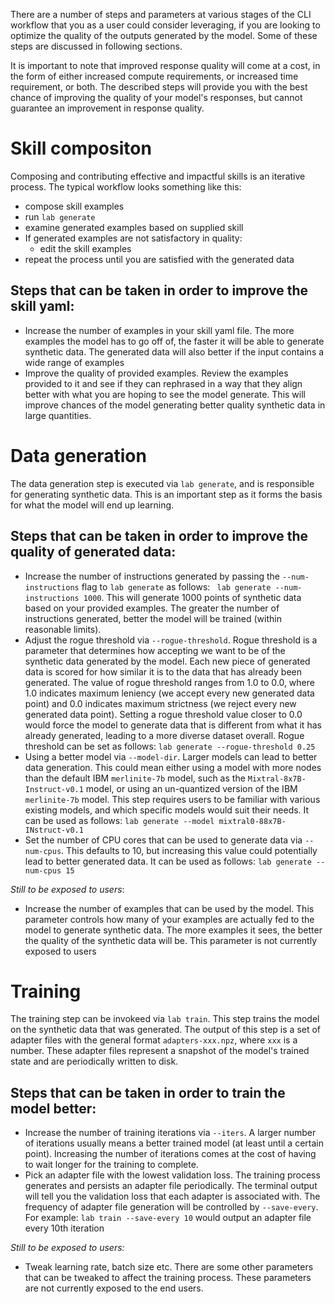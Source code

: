 There are a number of steps and parameters at various stages of the CLI workflow that you as a user could consider leveraging, if you are looking to optimize the quality of the outputs generated by the model. Some of these steps are discussed in following sections.

It is important to note that improved response quality will come at a cost, in the form of either increased compute requirements, or increased time requirement, or both. The described steps will provide you with the best chance of improving the quality of your model's responses, but cannot guarantee an improvement in response quality.

# Skill compositon

Composing and contributing effective and impactful skills is an iterative process. The typical workflow looks something like this:

- compose skill examples
- run `lab generate`
- examine generated examples based on supplied skill
- If generated examples are not satisfactory in quality:
  - edit the skill examples
- repeat the process until you are satisfied with the generated data

## Steps that can be taken in order to improve the skill yaml:

- Increase the number of examples in your skill yaml file. The more examples the model has to go off of, the faster it will be able to generate synthetic data. The generated data will also better if the input contains a wide range of examples
- Improve the quality of provided examples. Review the examples provided to it and see if they can rephrased in a way that they align better with what you are hoping to see the model generate. This will improve chances of the model generating better quality synthetic data in large quantities.

# Data generation

The data generation step is executed via `lab generate`, and is responsible for generating synthetic data. This is an important step as it forms the basis for what the model will end up learning.

## Steps that can be taken in order to improve the quality of generated data:

- Increase the number of instructions generated by passing the `--num-instructions` flag to `lab generate` as follows:
  ` lab generate --num-instructions 1000`. This will generate 1000 points of synthetic data based on your provided examples. The greater the number of instructions generated, better the model will be trained (within reasonable limits).
- Adjust the rogue threshold via `--rogue-threshold`. Rogue threshold is a parameter that determines how accepting we want to be of the synthetic data generated by the model. Each new piece of generated data is scored for how similar it is to the data that has already been generated. The value of rogue threshold ranges from 1.0 to 0.0, where 1.0 indicates maximum leniency (we accept every new generated data point) and 0.0 indicates maximum strictness (we reject every new generated data point). Setting a rogue threshold value closer to 0.0 would force the model to generate data that is different from what it has already generated, leading to a more diverse dataset overall. Rogue threshold can be set as follows:
  `lab generate --rogue-threshold 0.25`
- Using a better model via `--model-dir`. Larger models can lead to better data generation. This could mean either using a model with more nodes than the default IBM `merlinite-7b` model, such as the `Mixtral-8x7B-Instruct-v0.1` model, or using an un-quantized version of the IBM `merlinite-7b` model. This step requires users to be familiar with various existing models, and which specific models would suit their needs. It can be used as follows:
  `lab generate --model mixtral0-88x7B-INstruct-v0.1`
- Set the number of CPU cores that can be used to generate data via `--num-cpus`. This defaults to 10, but increasing this value could potentially lead to better generated data. It can be used as follows:
  `lab generate --num-cpus 15`

_Still to be exposed to users_:

- Increase the number of examples that can be used by the model. This parameter controls how many of your examples are actually fed to the model to generate synthetic data. The more examples it sees, the better the quality of the synthetic data will be. This parameter is not currently exposed to users

# Training

The training step can be invokeed via `lab train`. This step trains the model on the synthetic data that was generated. The output of this step is a set of adapter files with the general format `adapters-xxx.npz`, where `xxx` is a number. These adapter files represent a snapshot of the model's trained state and are periodically written to disk.

## Steps that can be taken in order to train the model better:

- Increase the number of training iterations via `--iters`. A larger number of iterations usually means a better trained model (at least until a certain point). Increasing the number of iterations comes at the cost of having to wait longer for the training to complete.
- Pick an adapter file with the lowest validation loss. The training process generates and persists an adapter file periodically. The terminal output will tell you the validation loss that each adapter is associated with. The frequency of adapter file generation will be controlled by `--save-every`. For example:
  `lab train --save-every 10` would output an adapter file every 10th iteration

_Still to be exposed to users:_

- Tweak learning rate, batch size etc. There are some other parameters that can be tweaked to affect the training process. These parameters are not currently exposed to the end users.
